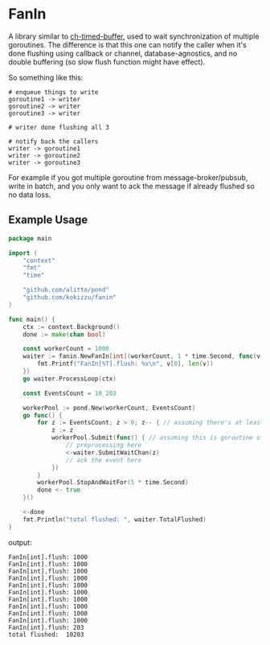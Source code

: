 
# FanIn

A library similar to [ch-timed-buffer](//github.com/kokizzu/ch-timed-buffer), 
used to wait synchronization of multiple goroutines. The difference is that this one can notify the caller when it's done flushing using callback or channel, database-agnostics, and no double buffering (so slow flush function might have effect).

So something like this:

```
# enqueue things to write
goroutine1 -> writer
goroutine2 -> writer
goroutine3 -> writer

# writer done flushing all 3

# notify back the callers
writer -> goroutine1   
writer -> goroutine2
writer -> goroutine3  
```

For example if you got multiple goroutine from message-broker/pubsub, 
write in batch, and you only want to ack the message if already flushed so no data loss.

## Example Usage

```go
package main

import (
	"context"
	"fmt"
	"time"

	"github.com/alitto/pond"
	"github.com/kokizzu/fanin"
)

func main() {
	ctx := context.Background()
	done := make(chan bool)

	const workerCount = 1000
	waiter := fanin.NewFanIn[int](workerCount, 1 * time.Second, func(v []int) {
		fmt.Printf("FanIn[%T].flush: %v\n", v[0], len(v))
	})
	go waiter.ProcessLoop(ctx)

	const EventsCount = 10_203

	workerPool := pond.New(workerCount, EventsCount)
	go func() {
		for z := EventsCount; z > 0; z-- { // assuming there's at least 10K items to be written
			z := z
			workerPool.Submit(func() { // assuming this is goroutine of queue/pubsub/msgbroker client
				// preprocessing here
				<-waiter.SubmitWaitChan(z)
				// ack the event here
			})
		}
		workerPool.StopAndWaitFor(5 * time.Second)
		done <- true
	}()

	<-done
	fmt.Println("total flushed: ", waiter.TotalFlushed)
}
```

output:

```
FanIn[int].flush: 1000
FanIn[int].flush: 1000
FanIn[int].flush: 1000
FanIn[int].flush: 1000
FanIn[int].flush: 1000
FanIn[int].flush: 1000
FanIn[int].flush: 1000
FanIn[int].flush: 1000
FanIn[int].flush: 1000
FanIn[int].flush: 1000
FanIn[int].flush: 203
total flushed:  10203
```
